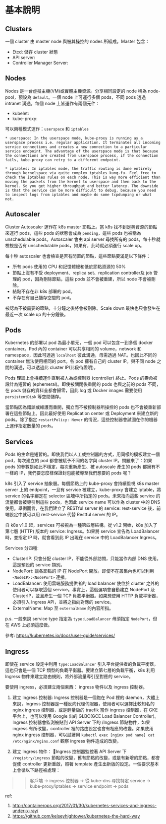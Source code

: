 # 基本說明

## Clusters

一個 cluster 由 master node 與被其操控的 nodes 所組成。Master 包含：

* Etcd: 儲存 cluster 狀態
* API server:
* Controller Manager Server:

## Nodes

Nodes 是一台虛擬主機(VM)或實體主機資源。分享相同設定的 node 稱為 node-pool，預設為 `default`。一個 node 上可運行多個 pods，不同 pods 透過 intranet 溝通。每個 node 上皆運作有兩個元件：

* kubelet:
* kube-proxy:

可以兩種模式運作：`userspace` 和 `iptables`

    * userspace: In the userspace mode, kube-proxy is running as a userspace process i.e. regular application. It terminates all incoming service connections and creates a new connection to a particular service endpoint. The advantage of the userspace mode is that because the connections are created from userspace process, if the connection fails, kube-proxy can retry to a different endpoint. 

    * iptables: In iptables mode, the traffic routing is done entirely through kernelspace via quite complex iptables kung-fu. Feel free to check the iptables rules on each node. This is way more efficient than moving the packets from the kernel to userspace and then back to the kernel. So you get higher throughput and better latency. The downside is that the service can be more difficult to debug, because you need to inspect logs from iptables and maybe do some tcpdumping or what not.

## Autoscaler

Cluster Autoscaler 運作在 k8s master 節點上。當 k8s 找不到足夠資源的節點來運行 pods，這些 pods 的狀態會成為 `pending`，這些 pods 也被稱為 unschedulable pods。Autoscaler 會由 api server 尋找所有的 pods，每十秒就檢視是否有 unschedulable pods，如果有，此時就必須進行 scale up。

每十秒 autoscaler 也會檢查是否有閒置的節點，這些節點要滿足以下條件：
* 所有 pods 使用的 CPU 和記憶體總和低於節點資源的 50%
* 節點上沒有不受 deployment、replica set、replication controller及 job 管理的 pod，因為刪除節點，這些 pods 並不會被重建，所以 node 不會被刪除。
* 結點不存在非 k8s 部署的 pod。
* 不存在有自己儲存空間的 pod。

被認為不被需要的節點，十分鐘之後將會被刪除。Scale down 最快也只會發生在最近一次 scale up 的十分鐘後。

## Pods

Kubernetes 的部署以 pod 為最小單元，一個 pod 可以包含一到多個 docker container。Pod 內的 container 可以共享相同的 volume，network 和 namespace，因此可透過 `localhost` 彼此溝通，毋需透過 NAT。也因此不同的 container 無法使用相同的 port。各 pod 擁有自己的 cluster IP。與不同 node 之間的溝通，可以透過此 cluster IP(此段待證明)。

Pods 理論上會持續運作直到被人為或控制器 (controller) 終止。Pods 的壽命被設計為短暫的 (ephemeral)。即使被關閉後重開的 pods 也與之前的 pods 不同，在 pods 儲存的資料全都會歸零，因此 log 或 Docker images 需要使用 `persistentDisk` 等空間儲存。

當節點因為錯誤或維護而重開，獨立而不被控制器所操控的 pods 也不會被重新部署在這些節點上。因此最好使用 Replication center 或 Deployment 來建立新的 pods。除了指定 `restartPolicy: Never` 的情況，這些控制器會試圖在你的機器上運作指定數量的 pods。

## Services

Pods 的生命是短暫的。即使我們以人工或控制器的方式，用同樣的模板建立一個 pod，每次建立的 pod 都會被賦予不同的名字與 cluster IP。問題來了：如果 pods 的參數是如此不穩定，每次重新產生、被 autoscale 產生的 pods 都擁有不一樣的 IP，我們要怎麼樣保證封包能被導至我們想要的 pods 呢？

k8s 引入了 service 抽象層。每個節點上的 kube-proxy 會持續監視 k8s master server 上的 endpoint，一旦有 service 被建立，kube-proxy 會建立 iptable，將 service 的名字綁定在 selector 區塊中所指定的 pods。未來指向這些 service 的流量都會被導引到這些 pods，也因此 service name 可以作為 cluster 中的 DNS 使用。舉例而言，在我們建立了 RESTful server 的 service: rest-service 後，前端設定中就可以用 rest-service 代替 Restful server 的 IP。

自 k8s v1.0 起，services 可被視為一種第四層結構。從 v1.2 開始，k8s 加入了第七層 (HTTP) 版本的 service: Ingress。如果將 service 宣告為 LoadBalancer 時，並指定 IP 時，就會看到此 IP 出現在 service 中的 LoadBalancer Ingress。

Services 分四種:
* ClusterIP: 只會分配 cluster IP，不能從外部訪問，只能當作內部 DNS 使用。這是預設的 service 類別。
* NodePort: 讓各節點的 IP 在 NodePort 開放。即使不在叢集內也可以利用 `<NodeIP>:<NodePort>` 連接。
* LoadBalancer: 使用雲端服務提供者的 load balancer 使位於 cluster 之外的使用者可以存取這個 service。事實上，這個選項會自動建立 NodePort 及 ClusterIP，並且產生一個 TCP 負載平衡器。如果想使用 HTTP 負載平衡器，必須引入 Ingress API，並將之指向對應的 service。
* ExternalName: Map 至 `externalName` 的內容所指。

p.s. 一般來說 service type 指定為 `type:LoadBalancer` 毋須指定 `NodePort`，但在 AWS 上必須這麼做。

參考: https://kubernetes.io/docs/user-guide/services/

## Ingress

即使在 service 設定中利用 `type:LoadBalancer` 引入平台提供者的負載平衡器，這也只會是一個 TCP 類型的負載平衡器。要建立第七層的負載平衡，k8s 利用 Ingress 物件來建立路由規則，將外部流量導引至對應的 service。

要使用 ingress，必須建立兩個東西： ingress 物件以及 ingress 控制器。

1. 建立 Ingress 控制器:
Ingress 控制器是一個跑在 Pod 裡的 daemon，大體上來說，Ingress 控制器是一種反向代理伺服器，使用者可以選擇比較知名的 nginx ingress 控制器，或是輕量級的 traefik 當作 ingress 控制器，在 GKE 平台上，也可以使用 Google 出的 GLBC(GCE Load Balancer Controller)。Ingress 控制器會監測被貼到 API Server 下的 /Ingress 節點物件，如果 ingress 有所改變，controller 裡的路由設定也會有相應的改變。如果使用 nginx ingress 控制器，可以試著用 `kubectl exec [nginx pod name] cat /etc/nginx/nginx.conf` 觀察 ingress 物件造成的改變。

2. 建立 Ingress 物件：
Ingress 控制器監控著 API Server 下 `/registry/ingress` 節點的改變，舊有節點的改變，或是有新增的節點，都會促使 controller 更新重啟，照著 template 產生出新版的設定。一個要求基本上會循以下路徑被處理：

>>客戶端 -> ingress 控制器 -> 從 kube-dns 尋找特定 service -> kube-proxy/iptables -> service endpoint -> pods

ref:

1. http://containerops.org/2017/01/30/kubernetes-services-and-ingress-under-x-ray/
2. https://github.com/kelseyhightower/kubernetes-the-hard-way